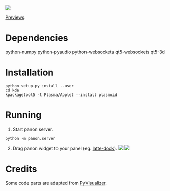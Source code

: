 ![](../../wiki/plasmoid/preview.png)

[Previews](../../wiki/Previews).

Dependencies
==
python-numpy python-pyaudio python-websockets qt5-websockets qt5-3d 

Installation
===========
```
python setup.py install --user
cd kde
kpackagetool5 -t Plasma/Applet --install plasmoid
```

Running
===
1. Start panon server.
```
python -m panon.server
```
2. Drag panon widget to your panel (eg. [latte-dock](https://github.com/psifidotos/Latte-Dock)).
![](../../wiki/plasmoid/step1.png)
![](../../wiki/plasmoid/step2.png)

Credits
======
Some code parts are adapted from [PyVisualizer](https://github.com/ajalt/PyVisualizer).
